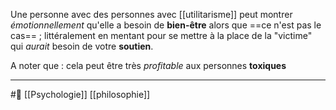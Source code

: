 Une personne avec des personnes avec [[utilitarisme]] peut montrer *émotionnellement* qu'elle a besoin de **bien-être** alors que ==ce n'est pas le cas== ; littéralement en mentant pour se mettre à la place de la "victime" qui *aurait* besoin de votre **soutien**. 

A noter que : cela peut être très *profitable* aux personnes **toxiques** 

---
#🌲  [[Psychologie]] [[philosophie]]